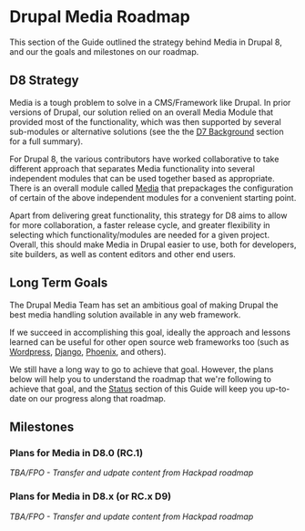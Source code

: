 # Drupal Media Roadmap

This section of the Guide outlined the strategy behind Media in Drupal 8, and our the goals and milestones on our roadmap.

## D8  Strategy

Media is a tough problem to solve in a CMS\/Framework like Drupal. In prior versions of Drupal, our solution relied on an overall Media Module that provided most of the functionality, which was then supported by several sub-modules or alternative solutions \(see the the [D7 Background](background.md) section for a full summary\).

For Drupal 8, the various contributors have worked collaborative to take different approach that separates Media functionality into several independent modules that can be used together based as appropriate. There is an overall module called [Media](/modules/media/intro.md) that prepackages the configuration of certain of the above independent modules for a convenient starting point.

Apart from delivering great functionality, this strategy for D8 aims to allow for more collaboration, a faster release cycle, and greater flexibility in selecting which functionality\/modules are needed for a given project. Overall, this should make Media in Drupal easier to use, both for developers, site builders, as well as content editors and other end users.

## Long Term Goals

The Drupal Media Team has set an ambitious goal of making Drupal the best media handling solution available in any web framework.

If we succeed in accomplishing this goal, ideally the approach and lessons learned can be useful for other open source web frameworks too \(such as [Wordpress](http://wordpress.org), [Django](https://www.djangoproject.com/), [Phoenix](http://www.phoenixframework.org), and others\).

We still have a long way to go to achieve that goal. However, the plans below will help you to understand the roadmap that we're following to achieve that goal, and the [Status](status.md) section of this Guide will keep you up-to-date on our progress along that roadmap.

## Milestones

### Plans for Media in D8.0 \(RC.1\)

_TBA\/FPO - Transfer and udpate content from Hackpad roadmap_

### Plans for Media in D8.x \(or RC.x D9\)

_TBA\/FPO - Transfer and update content from Hackpad roadmap_

